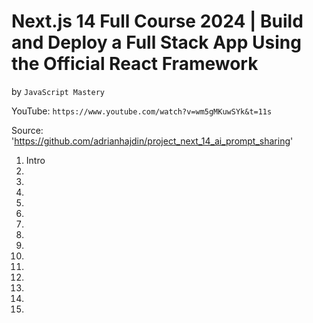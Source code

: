 # Next.js 14 Full Course 2024 | Build and Deploy a Full Stack App Using the Official React Framework
by `JavaScript Mastery`

YouTube: `https://www.youtube.com/watch?v=wm5gMKuwSYk&t=11s`

Source: 'https://github.com/adrianhajdin/project_next_14_ai_prompt_sharing'

1. Intro
2.
3.
4.
5.
6.
7.
8.
9.
10.
11.
12.
13.
14.
15.